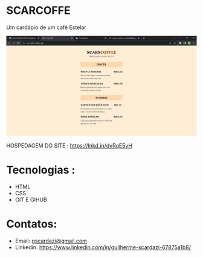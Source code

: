 # SCARCOFFE

Um cardápio de um café Estelar

![pt](pt.png)

HOSPEDAGEM DO SITE :  https://lnkd.in/dvRqE5yH
# Tecnologias :
- HTML
- CSS
- GIT E GIHUB
# Contatos:
- Email: gscardazi@gmail.com
- Linkedin: https://www.linkedin.com/in/guilherme-scardazi-67875a1b8/
